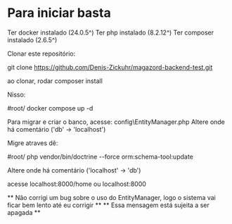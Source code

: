 # Para iniciar basta 

Ter docker instalado (24.0.5^)
Ter php instalado (8.2.12^)
Ter composer instalado (2.6.5^)

Clonar este repositório:

git clone https://github.com/Denis-Zickuhr/magazord-backend-test.git

ao clonar, rodar composer install

Nisso:

#root/ docker compose up -d

Para migrar e criar o banco, acesse: config\EntityManager.php
Altere onde há comentário ('db'  -> 'localhost')

Migre atraves dê: 

#root/ php vendor/bin/doctrine --force orm:schema-tool:update

Altere onde há comentário ('localhost' -> 'db')

acesse localhost:8000/home ou localhost:8000

** Não corrigi um bug sobre o uso do EntityManager, logo o sistema vai ficar bem lento até eu corrigir **
** Essa mensagem está sujeita a ser apagada **